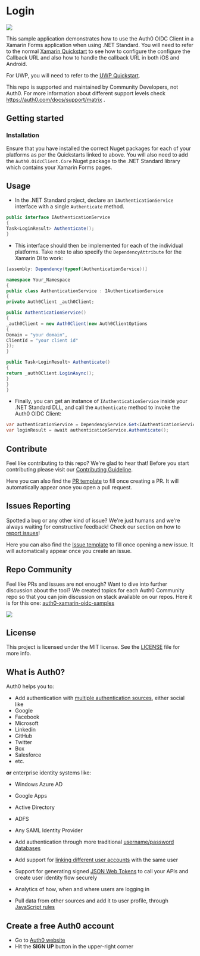 # Login
<img src="https://img.shields.io/badge/community-driven-brightgreen.svg"/> <br>

This sample application demonstrates how to use the Auth0 OIDC Client in a Xamarin Forms application when using .NET Standard. You will need to refer to the normal [Xamarin Quickstart](https://auth0.com/docs/quickstart/native/xamarin) to see how to configure the configure the Callback URL and also how to handle the callback URL in both iOS and Android. 

For UWP, you will need to refer to the [UWP Quickstart](https://auth0.com/docs/quickstart/native/windows-uwp-csharp).

This repo is supported and maintained by Community Developers, not Auth0. For more information about different support levels check https://auth0.com/docs/support/matrix .

## Getting started

### Installation

Ensure that you have installed the correct Nuget packages for each of your platforms as per the Quickstarts linked to above. You will also need to add the `Auth0.OidcClient.Core` Nuget package to the .NET Standard library which contains your Xamarin Forms pages.

## Usage

* In the .NET Standard project, declare an `IAuthenticationService` interface with a single `Authenticate` method.

```csharp
public interface IAuthenticationService
{
Task<LoginResult> Authenticate();
}
```

* This interface should then be implemented for each of the individual platforms. Take note to also specify the `DependencyAttribute` for the Xamarin DI to work:

```csharp
[assembly: Dependency(typeof(AuthenticationService))]

namespace Your_Namespace
{
public class AuthenticationService : IAuthenticationService
{
private Auth0Client _auth0Client;

public AuthenticationService()
{
_auth0Client = new Auth0Client(new Auth0ClientOptions
{
Domain = "your domain",
ClientId = "your client id"
});
}

public Task<LoginResult> Authenticate()
{
return _auth0Client.LoginAsync();
}
}
}
```

* Finally, you can get an instance of `IAuthenticationService` inside your .NET Standard DLL, and call the `Authenticate` method to invoke the Auth0 OIDC Client:

```csharp
var authenticationService = DependencyService.Get<IAuthenticationService>();
var loginResult = await authenticationService.Authenticate();
```

## Contribute

Feel like contributing to this repo? We're glad to hear that! Before you start contributing please visit our [Contributing Guideline](https://github.com/auth0-samples/getting-started/blob/master/CONTRIBUTION.md).

Here you can also find the [PR template](https://github.com/auth0-samples/auth0-xamarin-oidc-samples/blob/master/PULL_REQUEST_TEMPLATE.md) to fill once creating a PR. It will automatically appear once you open a pull request.

## Issues Reporting

Spotted a bug or any other kind of issue? We're just humans and we're always waiting for constructive feedback! Check our section on how to [report issues](https://github.com/auth0-samples/getting-started/blob/master/CONTRIBUTION.md#issues)!

Here you can also find the [Issue template](https://github.com/auth0-samples/auth0-xamarin-oidc-samples/blob/master/ISSUE_TEMPLATE.md) to fill once opening a new issue. It will automatically appear once you create an issue.

## Repo Community

Feel like PRs and issues are not enough? Want to dive into further discussion about the tool? We created topics for each Auth0 Community repo so that you can join discussion on stack available on our repos. Here it is for this one: [auth0-xamarin-oidc-samples](https://community.auth0.com/t/auth0-samples-oss-auth0-xamarin-oidc-samples/15973)

<a href="https://community.auth0.com/">
<img src="/Assets/join_auth0_community_badge.png"/>
</a>

## License

This project is licensed under the MIT license. See the [LICENSE](https://github.com/auth0-samples/auth0-xamarin-oidc-samples/blob/master/LICENSE) file for more info.

## What is Auth0?

Auth0 helps you to:

* Add authentication with [multiple authentication sources](https://docs.auth0.com/identityproviders), either social like
* Google
* Facebook
* Microsoft
* Linkedin
* GitHub
* Twitter
* Box
* Salesforce
* etc.

**or** enterprise identity systems like:
* Windows Azure AD
* Google Apps
* Active Directory
* ADFS
* Any SAML Identity Provider

* Add authentication through more traditional [username/password databases](https://docs.auth0.com/mysql-connection-tutorial)
* Add support for [linking different user accounts](https://docs.auth0.com/link-accounts) with the same user
* Support for generating signed [JSON Web Tokens](https://docs.auth0.com/jwt) to call your APIs and create user identity flow securely
* Analytics of how, when and where users are logging in
* Pull data from other sources and add it to user profile, through [JavaScript rules](https://docs.auth0.com/rules)

## Create a free Auth0 account

* Go to [Auth0 website](https://auth0.com/signup)
* Hit the **SIGN UP** button in the upper-right corner
